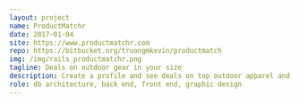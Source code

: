 ```yaml
---
layout: project
name: ProductMatchr
date: 2017-01-04
site: https://www.productmatchr.com
repo: https://bitbucket.org/truongmkevin/productmatch
img: /img/rails_productmatchr.png
tagline: Deals on outdoor gear in your size
description: Create a profile and see deals on top outdoor apparel and gear in your size. It's all about the datafeed parsing, baby!
role: db architecture, back end, front end, graphic design
---
```

